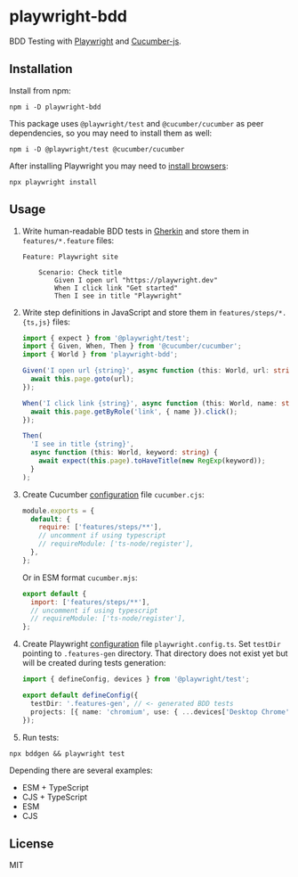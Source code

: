 # playwright-bdd

BDD Testing with [Playwright](https://playwright.dev/) and [Cucumber-js](https://github.com/cucumber/cucumber-js).

## Installation

Install from npm:

```
npm i -D playwright-bdd
```

This package uses `@playwright/test` and `@cucumber/cucumber` as peer dependencies, so you may need to install them as well:

```
npm i -D @playwright/test @cucumber/cucumber
```

After installing Playwright you may need to [install browsers](https://playwright.dev/docs/browsers):

```
npx playwright install
```

## Usage

1. Write human-readable BDD tests in [Gherkin](https://docs.cucumber.io/docs/gherkin/reference/) and store them in `features/*.feature` files:

   ```gherkin
   Feature: Playwright site

       Scenario: Check title
           Given I open url "https://playwright.dev"
           When I click link "Get started"
           Then I see in title "Playwright"
   ```

2. Write step definitions in JavaScript and store them in `features/steps/*.{ts,js}` files:

   ```ts
   import { expect } from '@playwright/test';
   import { Given, When, Then } from '@cucumber/cucumber';
   import { World } from 'playwright-bdd';

   Given('I open url {string}', async function (this: World, url: string) {
     await this.page.goto(url);
   });

   When('I click link {string}', async function (this: World, name: string) {
     await this.page.getByRole('link', { name }).click();
   });

   Then(
     'I see in title {string}',
     async function (this: World, keyword: string) {
       await expect(this.page).toHaveTitle(new RegExp(keyword));
     }
   );
   ```

3. Create Cucumber [configuration](https://github.com/cucumber/cucumber-js/blob/main/docs/configuration.md) file `cucumber.cjs`:

   ```js
   module.exports = {
     default: {
       require: ['features/steps/**'],
       // uncomment if using typescript
       // requireModule: ['ts-node/register'],
     },
   };
   ```

   Or in ESM format `cucumber.mjs`:

   ```js
   export default {
     import: ['features/steps/**'],
     // uncomment if using typescript
     // requireModule: ['ts-node/register'],
   };
   ```

4. Create Playwright [configuration](https://playwright.dev/docs/test-configuration) file `playwright.config.ts`. Set `testDir` pointing to `.features-gen` directory. That directory does not exist yet but will be created during tests generation:

   ```ts
   import { defineConfig, devices } from '@playwright/test';

   export default defineConfig({
     testDir: '.features-gen', // <- generated BDD tests
     projects: [{ name: 'chromium', use: { ...devices['Desktop Chrome'] } }],
   });
   ```

5. Run tests:

```
npx bddgen && playwright test
```

Depending there are several examples:

- ESM + TypeScript
- CJS + TypeScript
- ESM
- CJS

## License

MIT

```

```
